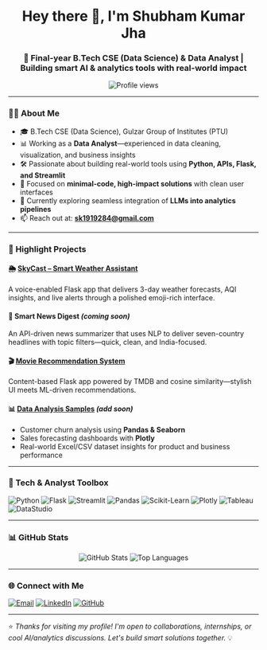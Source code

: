 <h1 align="center">Hey there 👋, I'm Shubham Kumar Jha</h1>
<h3 align="center">🚀 Final-year B.Tech CSE (Data Science) & Data Analyst | Building smart AI & analytics tools with real-world impact</h3>

<p align="center">
  <img src="https://komarev.com/ghpvc/?username=Shubham1919284&label=Profile%20views&color=0e75b6&style=flat" alt="Profile views" />
</p>

---

### 👨‍💻 About Me

- 🎓 B.Tech CSE (Data Science), Gulzar Group of Institutes (PTU)  
- 📊 Working as a **Data Analyst**—experienced in data cleaning, visualization, and business insights  
- 🛠️ Passionate about building real-world tools using **Python, APIs, Flask, and Streamlit**  
- 🎯 Focused on **minimal-code, high-impact solutions** with clean user interfaces  
- 🌱 Currently exploring seamless integration of **LLMs into analytics pipelines**  
- 📫 Reach out at: **sk1919284@gmail.com**

---

### 💼 Highlight Projects

#### 🌦️ [SkyCast – Smart Weather Assistant](https://github.com/Shubham1919284/skycast)  
A voice-enabled Flask app that delivers 3-day weather forecasts, AQI insights, and live alerts through a polished emoji-rich interface.

#### 📰 Smart News Digest *(coming soon)*  
An API-driven news summarizer that uses NLP to deliver seven-country headlines with topic filters—quick, clean, and India-focused.

#### 🎬 [Movie Recommendation System](https://github.com/Shubham1919284/movie-recommender)  
Content-based Flask app powered by TMDB and cosine similarity—stylish UI meets ML-driven recommendations.

#### 📊 [Data Analysis Samples](#) *(add soon)*  
- Customer churn analysis using **Pandas & Seaborn**  
- Sales forecasting dashboards with **Plotly**  
- Real-world Excel/CSV dataset insights for product and business performance

---

### 🚀 Tech & Analyst Toolbox
<p align="left">
  <img src="https://img.shields.io/badge/python-3776AB?style=flat&logo=python&logoColor=white" alt="Python" />
  <img src="https://img.shields.io/badge/flask-000000?style=flat&logo=flask&logoColor=white" alt="Flask" />
  <img src="https://img.shields.io/badge/streamlit-FF4B4B?style=flat&logo=streamlit&logoColor=white" alt="Streamlit" />
  <img src="https://img.shields.io/badge/pandas-150458?style=flat&logo=pandas&logoColor=white" alt="Pandas" />
  <img src="https://img.shields.io/badge/scikit--learn-F7931E?style=flat&logo=scikit-learn&logoColor=white" alt="Scikit-Learn" />
  <img src="https://img.shields.io/badge/-Plotly-D11A47?style=flat&logo=plotly&logoColor=white" alt="Plotly" />
  <img src="https://img.shields.io/badge/Tableau-FF4800?style=flat&logo=tableau&logoColor=white" alt="Tableau" />
  <img src="https://img.shields.io/badge/DataStudio-4285F4?style=flat&logo=googledatastudio&logoColor=white" alt="DataStudio" />
</p>

---

### 📊 GitHub Stats

<p align="center">
  <img src="https://github-readme-stats.vercel.app/api?username=Shubham1919284&show_icons=true&theme=radical" alt="GitHub Stats" />
  <img src="https://github-readme-stats.vercel.app/api/top-langs/?username=Shubham1919284&layout=compact&theme=radical" alt="Top Languages" />
</p>

---

### 🌐 Connect with Me

<p align="left">
  <a href="mailto:sk1919284@gmail.com"><img src="https://img.shields.io/badge/Email-D14836?style=flat&logo=gmail&logoColor=white" alt="Email" /></a>
  <a href="https://www.linkedin.com/in/shubham-kumar-jha-1a2b3c"><img src="https://img.shields.io/badge/LinkedIn-0077B5?style=flat&logo=linkedin&logoColor=white" alt="LinkedIn" /></a>
  <a href="https://github.com/Shubham1919284"><img src="https://img.shields.io/badge/GitHub-181717?style=flat&logo=github&logoColor=white" alt="GitHub" /></a>
</p>

---

⭐ *Thanks for visiting my profile! I'm open to collaborations, internships, or cool AI/analytics discussions. Let's build smart solutions together.* 💡
